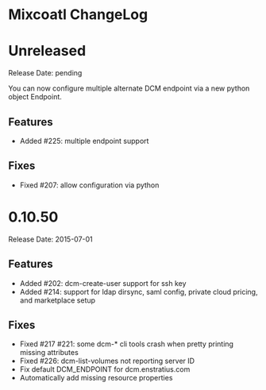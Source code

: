 Mixcoatl ChangeLog
==================

Unreleased
===========

Release Date: pending

You can now configure multiple alternate DCM endpoint via a new python object Endpoint.

Features
---------
- Added #225: multiple endpoint support

Fixes
--------
- Fixed #207: allow configuration via python

0.10.50
=============

Release Date: 2015-07-01

Features
--------
- Added #202: dcm-create-user support for ssh key
- Added #214: support for ldap dirsync, saml config, private cloud pricing, and marketplace setup

Fixes
------
- Fixed #217 #221:  some dcm-* cli tools crash when pretty printing missing attributes
- Fixed #226: dcm-list-volumes not reporting server ID
- Fix default DCM_ENDPOINT for dcm.enstratius.com
- Automatically add missing resource properties





